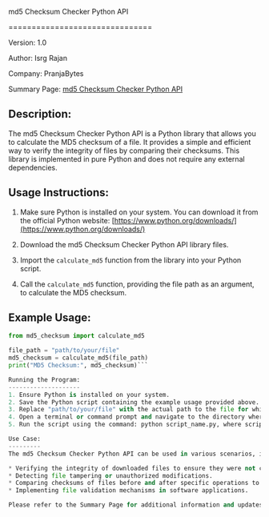 md5 Checksum Checker Python API

===============================

Version: 1.0

Author: Isrg Rajan

Company: PranjaBytes

Summary Page: [md5 Checksum Checker Python API](https://openforge.gov.in/projects/md5-checksum-checker-python-ap)

Description:
-------------
The md5 Checksum Checker Python API is a Python library that allows you to calculate the MD5 checksum of a file. It provides a simple and efficient way to verify the integrity of files by comparing their checksums. This library is implemented in pure Python and does not require any external dependencies.

Usage Instructions:
-------------------
1. Make sure Python is installed on your system. You can download it from the official Python website: [https://www.python.org/downloads/](https://www.python.org/downloads/)

2. Download the md5 Checksum Checker Python API library files.

3. Import the `calculate_md5` function from the library into your Python script.

4. Call the `calculate_md5` function, providing the file path as an argument, to calculate the MD5 checksum.

Example Usage:
--------------
```python
from md5_checksum import calculate_md5

file_path = "path/to/your/file"
md5_checksum = calculate_md5(file_path)
print("MD5 Checksum:", md5_checksum)```

Running the Program:
--------------------
1. Ensure Python is installed on your system.
2. Save the Python script containing the example usage provided above.
3. Replace "path/to/your/file" with the actual path to the file for which you want to calculate the MD5 checksum.
4. Open a terminal or command prompt and navigate to the directory where the Python script is saved.
5. Run the script using the command: python script_name.py, where script_name.py is the name of the Python script file.

Use Case:
---------
The md5 Checksum Checker Python API can be used in various scenarios, including:

* Verifying the integrity of downloaded files to ensure they were not corrupted during transfer.
* Detecting file tampering or unauthorized modifications.
* Comparing checksums of files before and after specific operations to check for changes.
* Implementing file validation mechanisms in software applications.

Please refer to the Summary Page for additional information and updates about the md5 Checksum Checker Python API.

